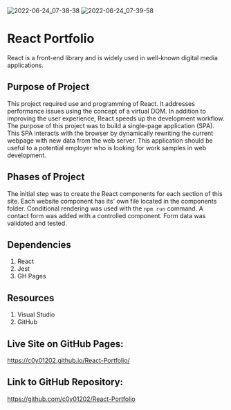 ![2022-06-24_07-38-38](https://user-images.githubusercontent.com/97765679/175549971-690104f3-5040-44a0-a9f6-9e218cc2454a.png)
![2022-06-24_07-39-58](https://user-images.githubusercontent.com/97765679/175549972-2544f661-7489-478a-b1fb-f746a7520935.png)
# React Portfolio

React is a front-end library and is widely used in well-known digital media applications.

## Purpose of Project

This project required use and programming of React. It addresses performance issues using the concept of a virtual DOM. In addition to improving the user experience, React speeds up the development workflow. The purpose of this project was to build a single-page application (SPA). This SPA interacts with the browser by dynamically rewriting the current webpage with new data from the web server. This application should be useful to a potential employer who is looking for work samples in web development.

## Phases of Project

The initial step was to create the React components for each section of this site. Each website component has its' own file located in the components folder. Conditional rendering was used with the `npm run` command. A contact form was added with a controlled component. Form data was validated and tested. 

## Dependencies

1. React
2. Jest
3. GH Pages

## Resources

1. Visual Studio
2. GitHub

## Live Site on GitHub Pages:

https://c0y01202.github.io/React-Portfolio/

## Link to GitHub Repository:

https://github.com/c0y01202/React-Portfolio

